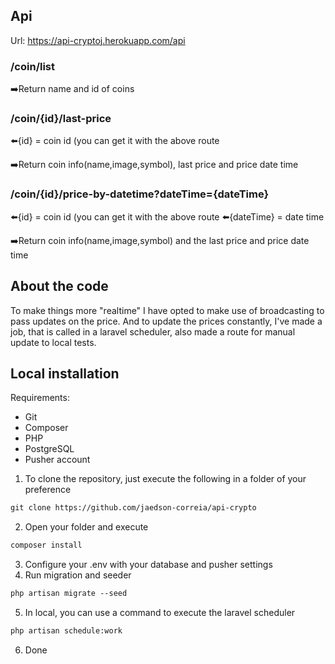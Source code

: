 ## Api
Url: https://api-cryptoj.herokuapp.com/api

### /coin/list
:arrow_right:Return name and id of coins

### /coin/{id}/last-price
:arrow_left:{id} = coin id (you can get it with the above route

:arrow_right:Return coin info(name,image,symbol), last price and price date time

### /coin/{id}/price-by-datetime?dateTime={dateTime}
:arrow_left:{id} = coin id (you can get it with the above route
:arrow_left:{dateTime} = date time

:arrow_right:Return coin info(name,image,symbol) and the last price and price date time

## About the code

To make things more "realtime" I have opted to make use of broadcasting to pass updates on the price.
And to update the prices constantly, I've made a job, that is called in a laravel scheduler, also made a route for manual update to local tests.

## Local installation
Requirements:
- Git
- Composer
- PHP
- PostgreSQL
- Pusher account

1. To clone the repository, just execute the following in a folder of your preference 
```md
git clone https://github.com/jaedson-correia/api-crypto
```
2. Open your folder and execute
```md
composer install
```
3. Configure your .env with your database and pusher settings
4. Run migration and seeder
```md
php artisan migrate --seed
```
5. In local, you can use a command to execute the laravel scheduler
```md
php artisan schedule:work
```
6. Done

